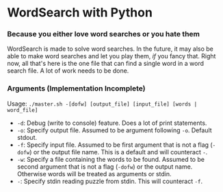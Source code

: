 # WordSearch with Python
### Because you either love word searches or you hate them

WordSearch is made to solve word searches. In the future, it may also be able to make word
searches and let you play them, _if_ you fancy that. Right now, all that's here is the one
file that can find a single word in a word search file. A lot of work needs to be done.

### Arguments (Implementation Incomplete)

Usage: `./master.sh -[dofw] [output_file] [input_file] [words | word_file]`

- `-d`: Debug (write to console) feature. Does a lot of print statements.
- `-o`: Specify output file. Assumed to be argument following `-o`. Default stdout.
- `-f`: Specify input file. Assumed to be first argument that is not a flag (`-dofw`) or the
  output file name. This is a default and will counteract `-`.
- `-w`: Specify a file containing the words to be found. Assumed to be second argument that
  is not a flag (`-dofw`) or the output name. Otherwise words will be treated as arguments
  or stdin.
- `-`: Specify stdin reading puzzle from stdin. This will counteract `-f`.
